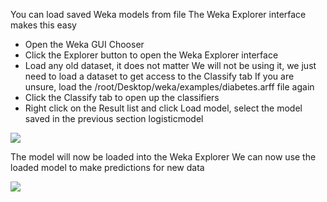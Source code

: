 You can load saved Weka models from file The Weka Explorer interface makes this easy
- Open the Weka GUI Chooser
- Click the Explorer button to open the Weka Explorer interface
- Load any old dataset, it does not matter We will not be using it, we just need to load a
dataset to get access to the Classify tab If you are unsure, load the /root/Desktop/weka/examples/diabetes.arff
file again
- Click the Classify tab to open up the classifiers
- Right click on the Result list and click Load model, select the model saved in the
previous section logisticmodel

![](https://github.com/fenago/katacoda-scenarios/raw/master/machine-learning-mastery-weka/machine-learning-mastery-weka-chapter-22/steps/images/131.png)

The model will now be loaded into the Weka Explorer We can now use the loaded model to
make predictions for new data

![](https://github.com/fenago/katacoda-scenarios/raw/master/machine-learning-mastery-weka/machine-learning-mastery-weka-chapter-22/steps/images/132.png)


